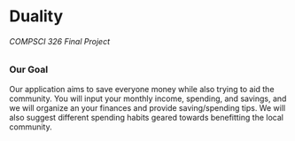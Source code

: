 # **Duality**

###### COMPSCI 326 Final Project

### Our Goal

Our application aims to save everyone money while also trying to aid the community. You will input your monthly income, spending, and savings, and we will organize an your finances and provide saving/spending tips. We will also suggest different spending habits geared towards benefitting the local community.


